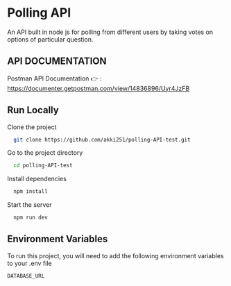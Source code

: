
# Polling API  

An API built in node js for polling from different users by taking votes on options of particular question.


##  API DOCUMENTATION

Postman API Documentation 👉 : https://documenter.getpostman.com/view/14836896/Uyr4JzFB


## Run Locally

Clone the project

```bash
  git clone https://github.com/akki251/polling-API-test.git
```

Go to the project directory

```bash
  cd polling-API-test
```

Install dependencies

```bash
  npm install
```

Start the server

```bash
  npm run dev
```


## Environment Variables

To run this project, you will need to add the following environment variables to your .env file

`DATABASE_URL`






